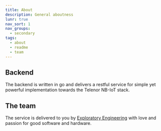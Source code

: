```yaml
---
title: About
description: General aboutness
lunr: true
nav_sort: 1
nav_groups:
  - secondary
tags:
  - about
  - readme
  - team
---
```


## Backend
The backend is written in go and delivers a restful service for simple yet powerful implementation towards the Telenor NB-IoT stack.

## The team
The service is delivered to you by [Exploratory Engineering](https://exploratory.engineering) with love and passion for good software and hardware.
